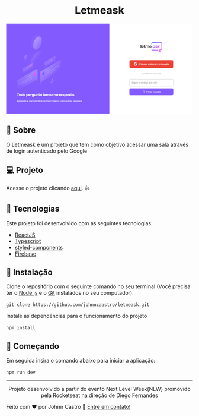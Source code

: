 <h1 align="center">
  Letmeask
</h1>

![dtmoney](https://github.com/johnncaastro/letmeask/blob/main/.github/letmeask%20landing.png)

## :page_with_curl: Sobre

O Letmeask é um projeto que tem como objetivo acessar uma sala através de login autenticado pelo Google

## :computer: Projeto

Acesse o projeto clicando [aqui](https://letmeask-ten-steel.vercel.app/). :+1:

## 🚀 Tecnologias

Este projeto foi desenvolvido com as seguintes tecnologias:

- [ReactJS](https://reactjs.org/)
- [Typescript](https://www.typescriptlang.org/)
- [styled-components](https://www.styled-components.com/)
- [Firebase](https://firebase.google.com/)

## 👷 Instalação

Clone o repositório com o seguinte comando no seu terminal (Você precisa ter o [Node.js](https://nodejs.org/en/) e o [Git](https://git-scm.com/) instalados no seu computador).

```git clone https://github.com/johnncaastro/letmeask.git```

Instale as dependências para o funcionamento do projeto

```npm install```

## 🏃 Começando

Em seguida insira o comando abaixo para iniciar a aplicação:

```npm run dev```

---

<p align="center">
  Projeto desenvolvido a partir do evento Next Level Week(NLW) promovido pela Rocketseat na direção de Diego Fernandes
</p>

Feito com ♥ por Johnn Castro :wave: [Entre em contato!](https://www.linkedin.com/in/jonathan-castro-alves/)
